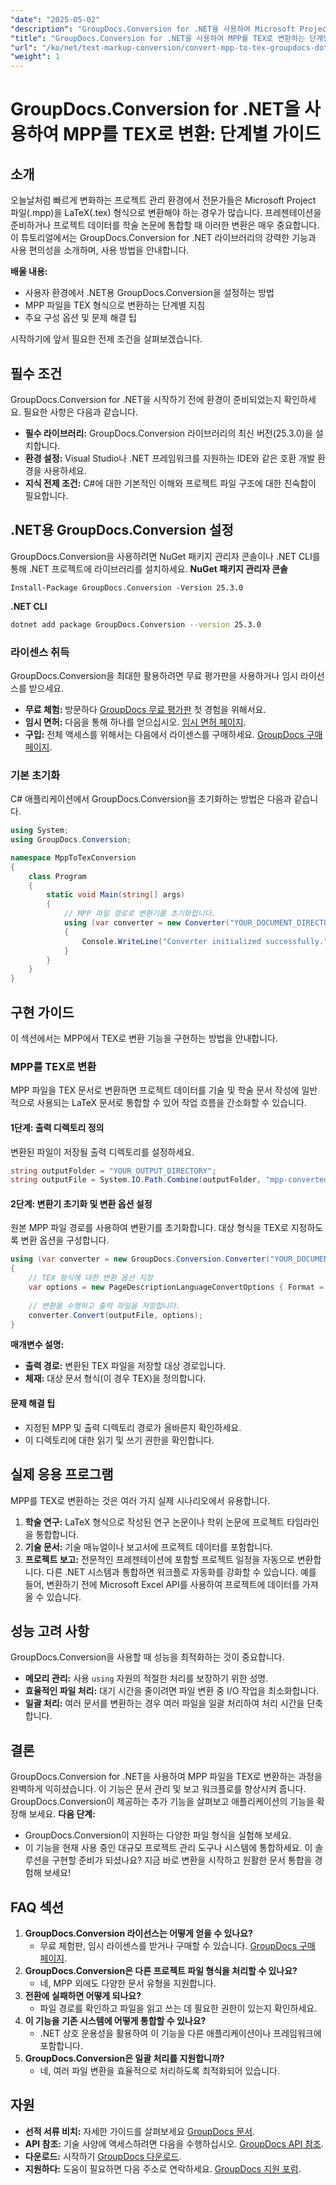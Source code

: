 ```yaml
---
"date": "2025-05-02"
"description": "GroupDocs.Conversion for .NET을 사용하여 Microsoft Project 파일(MPP)을 LaTeX(TEX)로 변환하는 방법을 알아보세요. 이 가이드에서는 자세한 단계와 팁을 제공합니다."
"title": "GroupDocs.Conversion for .NET을 사용하여 MPP를 TEX로 변환하는 단계별 가이드"
"url": "/ko/net/text-markup-conversion/convert-mpp-to-tex-groupdocs-dotnet/"
"weight": 1
---
```


# GroupDocs.Conversion for .NET을 사용하여 MPP를 TEX로 변환: 단계별 가이드
## 소개
오늘날처럼 빠르게 변화하는 프로젝트 관리 환경에서 전문가들은 Microsoft Project 파일(.mpp)을 LaTeX(.tex) 형식으로 변환해야 하는 경우가 많습니다. 프레젠테이션을 준비하거나 프로젝트 데이터를 학술 논문에 통합할 때 이러한 변환은 매우 중요합니다. 이 튜토리얼에서는 GroupDocs.Conversion for .NET 라이브러리의 강력한 기능과 사용 편의성을 소개하며, 사용 방법을 안내합니다.

**배울 내용:**
- 사용자 환경에서 .NET용 GroupDocs.Conversion을 설정하는 방법
- MPP 파일을 TEX 형식으로 변환하는 단계별 지침
- 주요 구성 옵션 및 문제 해결 팁

시작하기에 앞서 필요한 전제 조건을 살펴보겠습니다.
## 필수 조건
GroupDocs.Conversion for .NET을 시작하기 전에 환경이 준비되었는지 확인하세요. 필요한 사항은 다음과 같습니다.
- **필수 라이브러리:** GroupDocs.Conversion 라이브러리의 최신 버전(25.3.0)을 설치합니다.
- **환경 설정:** Visual Studio나 .NET 프레임워크를 지원하는 IDE와 같은 호환 개발 환경을 사용하세요.
- **지식 전제 조건:** C#에 대한 기본적인 이해와 프로젝트 파일 구조에 대한 친숙함이 필요합니다.
## .NET용 GroupDocs.Conversion 설정
GroupDocs.Conversion을 사용하려면 NuGet 패키지 관리자 콘솔이나 .NET CLI를 통해 .NET 프로젝트에 라이브러리를 설치하세요.
**NuGet 패키지 관리자 콘솔**
```shell
Install-Package GroupDocs.Conversion -Version 25.3.0
```
**.NET CLI**
```bash
dotnet add package GroupDocs.Conversion --version 25.3.0
```
### 라이센스 취득
GroupDocs.Conversion을 최대한 활용하려면 무료 평가판을 사용하거나 임시 라이선스를 받으세요.
- **무료 체험:** 방문하다 [GroupDocs 무료 평가판](https://releases.groupdocs.com/conversion/net/) 첫 경험을 위해서요.
- **임시 면허:** 다음을 통해 하나를 얻으십시오. [임시 면허 페이지](https://purchase.groupdocs.com/temporary-license/).
- **구입:** 전체 액세스를 위해서는 다음에서 라이센스를 구매하세요. [GroupDocs 구매 페이지](https://purchase.groupdocs.com/buy).
### 기본 초기화
C# 애플리케이션에서 GroupDocs.Conversion을 초기화하는 방법은 다음과 같습니다.
```csharp
using System;
using GroupDocs.Conversion;

namespace MppToTexConversion
{
    class Program
    {
        static void Main(string[] args)
        {
            // MPP 파일 경로로 변환기를 초기화합니다.
            using (var converter = new Converter("YOUR_DOCUMENT_DIRECTORY\sample.mpp"))
            {
                Console.WriteLine("Converter initialized successfully.");
            }
        }
    }
}
```
## 구현 가이드
이 섹션에서는 MPP에서 TEX로 변환 기능을 구현하는 방법을 안내합니다.
### MPP를 TEX로 변환
MPP 파일을 TEX 문서로 변환하면 프로젝트 데이터를 기술 및 학술 문서 작성에 일반적으로 사용되는 LaTeX 문서로 통합할 수 있어 작업 흐름을 간소화할 수 있습니다.
#### 1단계: 출력 디렉토리 정의
변환된 파일이 저장될 출력 디렉토리를 설정하세요.
```csharp
string outputFolder = "YOUR_OUTPUT_DIRECTORY";
string outputFile = System.IO.Path.Combine(outputFolder, "mpp-converted-to.tex");
```
#### 2단계: 변환기 초기화 및 변환 옵션 설정
원본 MPP 파일 경로를 사용하여 변환기를 초기화합니다. 대상 형식을 TEX로 지정하도록 변환 옵션을 구성합니다.
```csharp
using (var converter = new GroupDocs.Conversion.Converter("YOUR_DOCUMENT_DIRECTORY\sample.mpp"))
{
    // TEX 형식에 대한 변환 옵션 지정
    var options = new PageDescriptionLanguageConvertOptions { Format = GroupDocs.Conversion.FileTypes.PageDescriptionLanguageFileType.Tex };
    
    // 변환을 수행하고 출력 파일을 저장합니다.
    converter.Convert(outputFile, options);
}
```
**매개변수 설명:**
- **출력 경로:** 변환된 TEX 파일을 저장할 대상 경로입니다.
- **체재:** 대상 문서 형식(이 경우 TEX)을 정의합니다.
#### 문제 해결 팁
- 지정된 MPP 및 출력 디렉토리 경로가 올바른지 확인하세요.
- 이 디렉토리에 대한 읽기 및 쓰기 권한을 확인합니다.
## 실제 응용 프로그램
MPP를 TEX로 변환하는 것은 여러 가지 실제 시나리오에서 유용합니다.
1. **학술 연구:** LaTeX 형식으로 작성된 연구 논문이나 학위 논문에 프로젝트 타임라인을 통합합니다.
2. **기술 문서:** 기술 매뉴얼이나 보고서에 프로젝트 데이터를 포함합니다.
3. **프로젝트 보고:** 전문적인 프레젠테이션에 포함할 프로젝트 일정을 자동으로 변환합니다.
다른 .NET 시스템과 통합하면 워크플로 자동화를 강화할 수 있습니다. 예를 들어, 변환하기 전에 Microsoft Excel API를 사용하여 프로젝트에 데이터를 가져올 수 있습니다.
## 성능 고려 사항
GroupDocs.Conversion을 사용할 때 성능을 최적화하는 것이 중요합니다.
- **메모리 관리:** 사용 `using` 자원의 적절한 처리를 보장하기 위한 성명.
- **효율적인 파일 처리:** 대기 시간을 줄이려면 파일 변환 중 I/O 작업을 최소화합니다.
- **일괄 처리:** 여러 문서를 변환하는 경우 여러 파일을 일괄 처리하여 처리 시간을 단축합니다.
## 결론
GroupDocs.Conversion for .NET을 사용하여 MPP 파일을 TEX로 변환하는 과정을 완벽하게 익히셨습니다. 이 기능은 문서 관리 및 보고 워크플로를 향상시켜 줍니다. GroupDocs.Conversion이 제공하는 추가 기능을 살펴보고 애플리케이션의 기능을 확장해 보세요.
**다음 단계:**
- GroupDocs.Conversion이 지원하는 다양한 파일 형식을 실험해 보세요.
- 이 기능을 현재 사용 중인 대규모 프로젝트 관리 도구나 시스템에 통합하세요.
이 솔루션을 구현할 준비가 되셨나요? 지금 바로 변환을 시작하고 원활한 문서 통합을 경험해 보세요!
## FAQ 섹션
1. **GroupDocs.Conversion 라이선스는 어떻게 얻을 수 있나요?**
   - 무료 체험판, 임시 라이센스를 받거나 구매할 수 있습니다. [GroupDocs 구매 페이지](https://purchase.groupdocs.com/buy).
2. **GroupDocs.Conversion은 다른 프로젝트 파일 형식을 처리할 수 있나요?**
   - 네, MPP 외에도 다양한 문서 유형을 지원합니다.
3. **전환에 실패하면 어떻게 되나요?**
   - 파일 경로를 확인하고 파일을 읽고 쓰는 데 필요한 권한이 있는지 확인하세요.
4. **이 기능을 기존 시스템에 어떻게 통합할 수 있나요?**
   - .NET 상호 운용성을 활용하여 이 기능을 다른 애플리케이션이나 프레임워크에 포함합니다.
5. **GroupDocs.Conversion은 일괄 처리를 지원합니까?**
   - 네, 여러 파일 변환을 효율적으로 처리하도록 최적화되어 있습니다.
## 자원
- **선적 서류 비치:** 자세한 가이드를 살펴보세요 [GroupDocs 문서](https://docs.groupdocs.com/conversion/net/).
- **API 참조:** 기술 사양에 액세스하려면 다음을 수행하십시오. [GroupDocs API 참조](https://reference.groupdocs.com/conversion/net/).
- **다운로드:** 시작하기 [GroupDocs 다운로드](https://releases.groupdocs.com/conversion/net/).
- **지원하다:** 도움이 필요하면 다음 주소로 연락하세요. [GroupDocs 지원 포럼](https://forum.groupdocs.com/c/conversion/10).